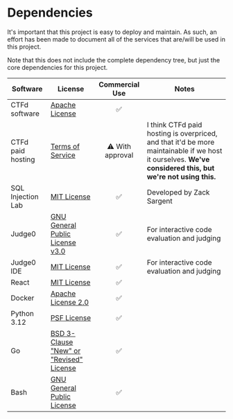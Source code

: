 # Dependencies

It's important that this project is easy to deploy and maintain.
As such, an effort has been made to document all of the services that are/will be used in this project.

Note that this does not include the complete dependency tree, but just the core dependencies for this project.

| Software          | License                                                                                        |  Commercial Use | Notes                                            |
|-------------------|------------------------------------------------------------------------------------------------|:---------------:|--------------------------------------------------|
| CTFd software     | [Apache License](https://github.com/CTFd/CTFd/blob/master/LICENSE)                             |        ✅        |                                                 |
| CTFd paid hosting | [Terms of Service](https://ctfd.io/terms-of-use/)                                              | ⚠️ With approval | I think CTFd paid hosting is overpriced, and that it'd be more maintainable if we host it ourselves. **We've considered this, but we're not using this.** |
| SQL Injection Lab | [MIT License](https://github.com/nkcyber/sql-injection-lab/blob/main/LICENSE)                  |        ✅        | Developed by Zack Sargent                       |
| Judge0            | [GNU General Public License v3.0](https://github.com/judge0/judge0/blob/master/LICENSE)        |        ✅        | For interactive code evaluation and judging     |
| Judge0 IDE        | [MIT License](https://github.com/judge0/ide/blob/master/LICENSE)                               |        ✅        | For interactive code evaluation and judging     |
| React             | [MIT License](https://github.com/facebook/react/blob/main/LICENSE)                             |        ✅        |                                                 |
| Docker            | [Apache License 2.0](https://docs.docker.com/engine/#licensing)                                |        ✅        |                                                 |
| Python 3.12       | [PSF License](https://docs.python.org/3/license.html#psf-license-agreement-for-python-release) |        ✅        |                                                 |
| Go                | [BSD 3-Clause "New" or "Revised" License](https://github.com/golang/go/blob/master/LICENSE)    |        ✅        |                                                 |
| Bash              | [GNU General Public License](https://www.gnu.org/software/bash/#license)                       |        ✅        |                                                 |
